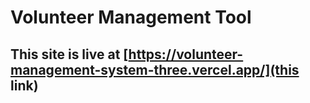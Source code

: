 # Volunteer Management Tool

## This site is live at [https://volunteer-management-system-three.vercel.app/](this link)
